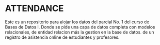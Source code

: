 # ATTENDANCE
Este es un repositorio para alojar los datos del parcial No. 1 del curso de Bases de Datos I.
Donde se pide una capa de datos completa con modelos relacionales, de entidad relacion más la gestion en la base de datos. 
de un registro de asistencia online de estudiantes y profesores. 
